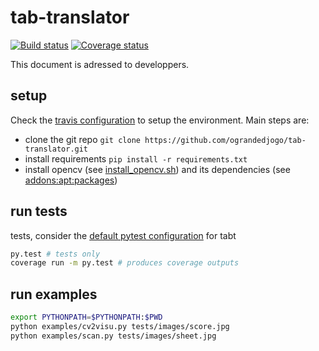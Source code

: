 # tab-translator

[![Build status](https://travis-ci.org/ograndedjogo/tab-translator.svg)](https://travis-ci.org/ograndedjogo/tab-translator/builds)
[![Coverage status](https://coveralls.io/repos/ograndedjogo/tab-translator/badge.svg?branch=develop&service=github)](https://coveralls.io/github/ograndedjogo/tab-translator)

This document is adressed to developpers.

## setup

Check the [travis configuration](.travis.yml) to setup the environment.
Main steps are:
 - clone the git repo `git clone https://github.com/ograndedjogo/tab-translator.git`
 - install requirements `pip install -r requirements.txt`
 - install opencv (see [install_opencv.sh](install_opencv.sh)) and its
   dependencies (see [addons:apt:packages](.travis.yml))

## run tests

tests, consider the [default pytest configuration](pytest.ini) for tabt
``` bash
py.test # tests only
coverage run -m py.test # produces coverage outputs
```

## run examples

``` bash
export PYTHONPATH=$PYTHONPATH:$PWD
python examples/cv2visu.py tests/images/score.jpg
python examples/scan.py tests/images/sheet.jpg
```
